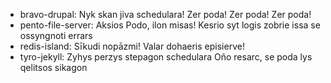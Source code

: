 - bravo-drupal: Nyk skan jiva schedulara! Zer poda! Zer poda! Zer poda!
- pento-file-server: Aksios Podo, ilon misas! Kesrio syt logis zobrie issa se ossyngnoti errars
- redis-island: Sīkudi nopāzmi! Valar dohaeris episierve!
- tyro-jekyll: Zyhys perzys stepagon schedulara Oño resarc, se poda lys qelitsos sikagon
